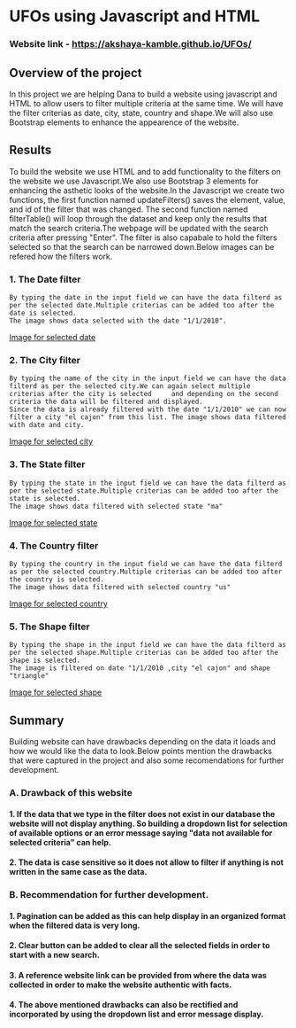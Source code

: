 # UFOs using Javascript and HTML
### Website link - https://akshaya-kamble.github.io/UFOs/

## Overview of the project
In this project we are helping Dana to build a website using javascript and HTML to allow users to filter multiple criteria at the same time. We will       have the filter criterias as date, city, state, country and shape.We will also use Bootstrap elements to enhance the appearence of the website.

## Results
To build the website we use HTML and to add functionality to the filters on the website we use Javascript.We also use Bootstrap 3 elements for enhancing the asthetic looks of the website.In the Javascript we create two functions, the first function named updateFilters() saves the element, value, and id of the filter that was changed. The second function named filterTable() will loop through the dataset and keep only the results that match the search criteria.The webpage will be updated with the search criteria after pressing "Enter". The filter is also capabale to hold the filters selected so that the search can be narrowed down.Below images can be refered how the filters work.

### 1. The Date filter
    By typing the date in the input field we can have the data filterd as per the selected date.Multiple criterias can be added too after the date is selected. 
    The image shows data selected with the date "1/1/2010".
   [Image for selected date][1]

### 2. The City filter
    By typing the name of the city in the input field we can have the data filterd as per the selected city.We can again select multiple criterias after the city is selected     and depending on the second criteria the data will be filtered and displayed.
    Since the data is already filtered with the date "1/1/2010" we can now filter a city "el cajon" from this list. The image shows data filtered with date and city.
   [Image for selected city][2]  

### 3. The State filter
    By typing the state in the input field we can have the data filterd as per the selected state.Multiple criterias can be added too after the state is selected.
    The image shows data filtered with selected state "ma"
   [Image for selected state][3]

### 4. The Country filter
    By typing the country in the input field we can have the data filterd as per the selected country.Multiple criterias can be added too after the country is selected.
    The image shows data filtered with selected country "us"
   [Image for selected country][4]

### 5. The Shape filter
    By typing the shape in the input field we can have the data filterd as per the selected shape.Multiple criterias can be added too after the shape is selected.
    The image is filtered on date "1/1/2010 ,city "el cajon" and shape "triangle"
   [Image for selected shape][5]



## Summary
Building website can have drawbacks depending on the data it loads and how we would like the data to look.Below points mention the drawbacks that were captured in the project and also some recomendations for further development.

### A. Drawback of this website

#### 1. If the data that we type in the filter does not exist in our database the website will not display anything. So building a dropdown list for selection of available           options or an error message saying "data not available for selected criteria" can help.

#### 2. The data is case sensitive so it does not allow to filter if anything is not written in the same case as the data.

### B. Recommendation for further development.

#### 1. Pagination can be added as this can help display in an organized format when the filtered data is very long.

#### 2. Clear button can be added to clear all the selected fields in order to start with a new search.

#### 3. A reference website link can be provided from where the data was collected in order to make the website authentic with facts.

#### 4. The above mentioned drawbacks can also be rectified and incorporated by using the dropdown list and error message display.

[1]:https://github.com/Akshaya-Kamble/UFOs/blob/main/Challenge/Reference%20images/Date.PNG
[2]:https://github.com/Akshaya-Kamble/UFOs/blob/main/Challenge/Reference%20images/City.PNG
[3]:https://github.com/Akshaya-Kamble/UFOs/blob/main/Challenge/Reference%20images/State.PNG
[4]:https://github.com/Akshaya-Kamble/UFOs/blob/main/Challenge/Reference%20images/Country.PNG
[5]:https://github.com/Akshaya-Kamble/UFOs/blob/main/Challenge/Reference%20images/Shape.PNG
